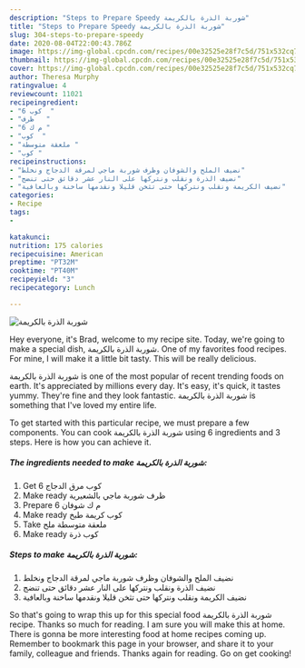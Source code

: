 ```yaml
---
description: "Steps to Prepare Speedy شوربة الذرة بالكريمة"
title: "Steps to Prepare Speedy شوربة الذرة بالكريمة"
slug: 304-steps-to-prepare-speedy
date: 2020-08-04T22:00:43.786Z
image: https://img-global.cpcdn.com/recipes/00e32525e28f7c5d/751x532cq70/الصورة-الرئيسية-لوصفةشوربة-الذرة-بالكريمة.jpg
thumbnail: https://img-global.cpcdn.com/recipes/00e32525e28f7c5d/751x532cq70/الصورة-الرئيسية-لوصفةشوربة-الذرة-بالكريمة.jpg
cover: https://img-global.cpcdn.com/recipes/00e32525e28f7c5d/751x532cq70/الصورة-الرئيسية-لوصفةشوربة-الذرة-بالكريمة.jpg
author: Theresa Murphy
ratingvalue: 4
reviewcount: 11021
recipeingredient:
- "6 كوب  "
- "ظرف   "
- "6 م ك "
- "كوب  "
- "ملعقة متوسطة "
- "كوب "
recipeinstructions:
- "نضيف الملح والشوفان وظرف شوربة ماجي لمرقة الدجاج ونخلط"
- "نضيف الذرة ونقلب ونتركها على النار عشر دقائق حتى تنضج"
- "نضيف الكريمة ونقلب ونتركها حتى تثخن قليلا ونقدمها ساخنة وبالعافية"
categories:
- Recipe
tags:
- 

katakunci:  
nutrition: 175 calories
recipecuisine: American
preptime: "PT32M"
cooktime: "PT40M"
recipeyield: "3"
recipecategory: Lunch

---
```



![شوربة الذرة بالكريمة](https://img-global.cpcdn.com/recipes/00e32525e28f7c5d/751x532cq70/الصورة-الرئيسية-لوصفةشوربة-الذرة-بالكريمة.jpg)

Hey everyone, it's Brad, welcome to my recipe site. Today, we're going to make a special dish, شوربة الذرة بالكريمة. One of my favorites food recipes. For mine, I will make it a little bit tasty. This will be really delicious.



شوربة الذرة بالكريمة is one of the most popular of recent trending foods on earth. It's appreciated by millions every day. It's easy, it's quick, it tastes yummy. They're fine and they look fantastic. شوربة الذرة بالكريمة is something that I've loved my entire life.


To get started with this particular recipe, we must prepare a few components. You can cook شوربة الذرة بالكريمة using 6 ingredients and 3 steps. Here is how you can achieve it.

<!--inarticleads1-->

##### The ingredients needed to make شوربة الذرة بالكريمة:

1. Get 6 كوب مرق الدجاج
1. Make ready ظرف شوربة ماجي بالشعيرية
1. Prepare 6 م ك شوفان
1. Make ready كوب كريمة طبخ
1. Take ملعقة متوسطة ملح
1. Make ready كوب ذرة




<!--inarticleads2-->

##### Steps to make شوربة الذرة بالكريمة:

1. نضيف الملح والشوفان وظرف شوربة ماجي لمرقة الدجاج ونخلط
1. نضيف الذرة ونقلب ونتركها على النار عشر دقائق حتى تنضج
1. نضيف الكريمة ونقلب ونتركها حتى تثخن قليلا ونقدمها ساخنة وبالعافية




So that's going to wrap this up for this special food شوربة الذرة بالكريمة recipe. Thanks so much for reading. I am sure you will make this at home. There is gonna be more interesting food at home recipes coming up. Remember to bookmark this page in your browser, and share it to your family, colleague and friends. Thanks again for reading. Go on get cooking!
